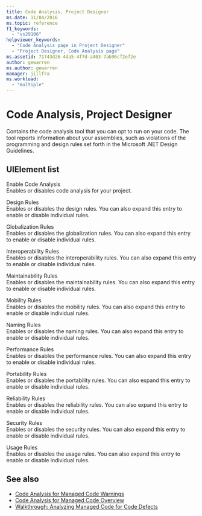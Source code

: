 ```yaml
---
title: Code Analysis, Project Designer
ms.date: 11/04/2016
ms.topic: reference
f1_keywords:
  - "vs29106"
helpviewer_keywords:
  - "Code Analysis page in Project Designer"
  - "Project Designer, Code Analysis page"
ms.assetid: 71743d26-4da5-4f7d-a403-7ab96cf2ef2e
author: gewarren
ms.author: gewarren
manager: jillfra
ms.workload:
  - "multiple"
---
```

# Code Analysis, Project Designer

Contains the code analysis tool that you can opt to run on your code. The tool reports information about your assemblies, such as violations of the programming and design rules set forth in the Microsoft .NET Design Guidelines.

## UIElement list

 Enable Code Analysis\
 Enables or disables code analysis for your project.

 Design Rules\
 Enables or disables the design rules. You can also expand this entry to enable or disable individual rules.

 Globalization Rules\
 Enables or disables the globalization rules. You can also expand this entry to enable or disable individual rules.

 Interoperability Rules\
 Enables or disables the interoperability rules. You can also expand this entry to enable or disable individual rules.

 Maintainability Rules\
 Enables or disables the maintainability rules. You can also expand this entry to enable or disable individual rules.

 Mobility Rules\
 Enables or disables the mobility rules. You can also expand this entry to enable or disable individual rules.

 Naming Rules\
 Enables or disables the naming rules. You can also expand this entry to enable or disable individual rules.

 Performance Rules\
 Enables or disables the performance rules. You can also expand this entry to enable or disable individual rules.

 Portability Rules\
 Enables or disables the portability rules. You can also expand this entry to enable or disable individual rules.

 Reliability Rules\
 Enables or disables the reliability rules. You can also expand this entry to enable or disable individual rules.

 Security Rules\
 Enables or disables the security rules. You can also expand this entry to enable or disable individual rules.

 Usage Rules\
 Enables or disables the usage rules. You can also expand this entry to enable or disable individual rules.

## See also

- [Code Analysis for Managed Code Warnings](../../code-quality/code-analysis-for-managed-code-warnings.md)
- [Code Analysis for Managed Code Overview](../../code-quality/code-analysis-for-managed-code-overview.md)
- [Walkthrough: Analyzing Managed Code for Code Defects](../../code-quality/walkthrough-analyzing-managed-code-for-code-defects.md)
